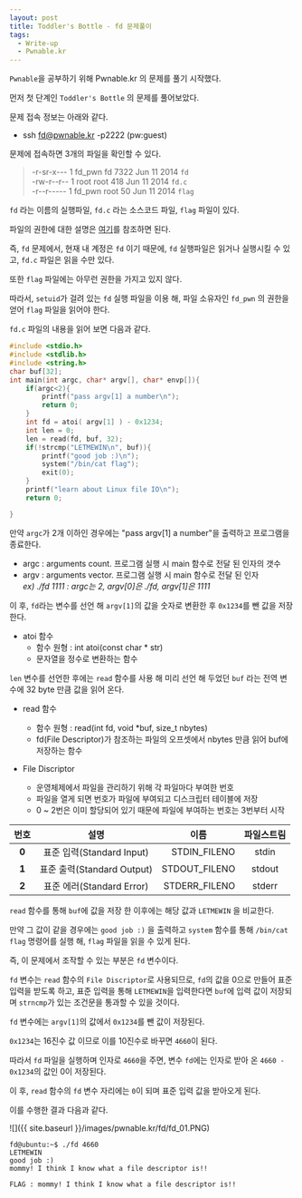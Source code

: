 ```yaml
---
layout: post
title: Toddler's Bottle - fd 문제풀이
tags:
  - Write-up
  - Pwnable.kr
---
```


`Pwnable`을 공부하기 위해 Pwnable.kr 의 문제를 풀기 시작했다.  

먼저 첫 단계인 `Toddler's Bottle` 의 문제를 풀어보았다.  

문제 접속 정보는 아래와 같다.  

* ssh fd@pwnable.kr -p2222 (pw:guest)

문제에 접속하면 3개의 파일을 확인할 수 있다.  

> -r-sr-x---  1 fd_pwn fd   7322 Jun 11  2014 `fd`  
> -rw-r--r--  1 root   root  418 Jun 11  2014 `fd.c`  
> -r--r-----  1 fd_pwn root   50 Jun 11  2014 `flag`  

`fd` 라는 이름의 실행파일, `fd.c` 라는 소스코드 파일, `flag` 파일이 있다.  

파일의 권한에 대한 설명은 [여기](https://cc0ma.github.io/)를 참조하면 된다.  

즉, `fd` 문제에서, 현재 내 계정은 `fd` 이기 때문에, `fd` 실행파일은 읽거나 실행시킬 수 있고, `fd.c` 파일은 읽을 수만 있다.  

또한 `flag` 파일에는 아무런 권한을 가지고 있지 않다.  

따라서, `setuid`가 걸려 있는 `fd` 실행 파일을 이용 해, 파일 소유자인 `fd_pwn` 의 권한을 얻어 `flag` 파일을 읽어야 한다.  

`fd.c` 파일의 내용을 읽어 보면 다음과 같다.  

```c
#include <stdio.h>
#include <stdlib.h>
#include <string.h>
char buf[32];
int main(int argc, char* argv[], char* envp[]){
	if(argc<2){
		printf("pass argv[1] a number\n");
		return 0;
	}
	int fd = atoi( argv[1] ) - 0x1234;
	int len = 0;
	len = read(fd, buf, 32);
	if(!strcmp("LETMEWIN\n", buf)){
		printf("good job :)\n");
		system("/bin/cat flag");
		exit(0);
	}
	printf("learn about Linux file IO\n");
	return 0;

}
```

만약 `argc`가 2개 이하인 경우에는 "pass argv[1] a number"을 출력하고 프로그램을 종료한다.  

* argc : arguments count. 프로그램 실행 시 main 함수로 전달 된 인자의 갯수  
* argv : arguments vector. 프로그램 실행 시 main 함수로 전달 된 인자  
*ex) ./fd 1111 : argc는 2, argv[0]은 ./fd, argv[1]은 1111*

이 후, `fd`라는 변수를 선언 해 `argv[1]`의 값을 숫자로 변환한 후 `0x1234`를 뺀 값을 저장한다.  

* atoi 함수
    * 함수 원형 : int atoi(const char * str)
    * 문자열을 정수로 변환하는 함수  

`len` 변수를 선언한 후에는 `read` 함수를 사용 해 미리 선언 해 두었던 `buf` 라는 전역 변수에 32 byte 만큼 값을 읽어 온다.  

* read 함수  
    * 함수 원형 : read(int fd, void *buf, size_t nbytes)
    * fd(File Descriptor)가 참조하는 파일의 오프셋에서 nbytes 만큼 읽어 buf에 저장하는 함수

* File Discriptor  
    * 운영체제에서 파일을 관리하기 위해 각 파일마다 부여한 번호
    * 파일을 열게 되면 번호가 파일에 부여되고 디스크립터 테이블에 저장
    * 0 ~ 2번은 이미 할당되어 있기 때문에 파일에 부여하는 번호는 3번부터 시작  

|<center>번호</center>|<center>설명</center>|<center>이름</center> |<center>파일스트림</center>|
|:--------|:--------:|--------:|--------:|
|<center>**0**</center>|<center>표준 입력(Standard Input)</center>|STDIN_FILENO|<center>stdin</center>|
|<center>**1**</center>|<center>표준 출력(Standard Output)</center>|STDOUT_FILENO|<center>stdout</center>|
|<center>**2**</center>|<center>표준 에러(Standard Error)</center>|STDERR_FILENO|<center>stderr</center>|

`read` 함수를 통해 `buf`에 값을 저장 한 이후에는 해당 값과 `LETMEWIN` 을 비교한다.  

만약 그 값이 같을 경우에는 `good job :)` 을 출력하고 `system` 함수를 통해 `/bin/cat flag` 명령어를 실행 해, `flag` 파일을 읽을 수 있게 된다.  

즉, 이 문제에서 조작할 수 있는 부분은 `fd` 변수이다.  

`fd` 변수는 `read` 함수의 `File Discriptor`로 사용되므로, `fd`의 값을 0으로 만들어 표준 입력을 받도록 하고, 표준 입력을 통해 `LETMEWIN`을 입력한다면 `buf`에 입력 값이 저장되며 `strncmp`가 있는 조건문을 통과할 수 있을 것이다.  

`fd` 변수에는 `argv[1]`의 값에서 `0x1234`를 뺀 값이 저장된다.  

`0x1234`는 16진수 값 이므로 이를 10진수로 바꾸면 `4660`이 된다.  

따라서 `fd` 파일을 실행하며 인자로 `4660`을 주면, 변수 `fd`에는 인자로 받아 온 `4660 - 0x1234`의 값인 0이 저장된다.  

이 후, `read` 함수의 `fd` 변수 자리에는 `0`이 되며 표준 입력 값을 받아오게 된다.  

이를 수행한 결과 다음과 같다.  

![]({{ site.baseurl }}/images/pwnable.kr/fd/fd_01.PNG)

```
fd@ubuntu:~$ ./fd 4660
LETMEWIN
good job :)
mommy! I think I know what a file descriptor is!!
```

```
FLAG : mommy! I think I know what a file descriptor is!!
```